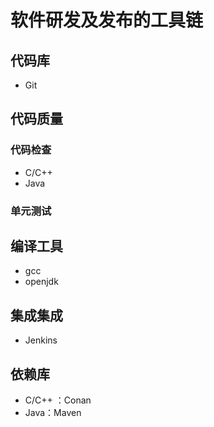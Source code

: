 # 软件研发及发布的工具链

## 代码库

* Git

## 代码质量

### 代码检查

* C/C++
* Java

### 单元测试

## 编译工具

* gcc
* openjdk

## 集成集成

* Jenkins

## 依赖库

* C/C++ ：Conan
* Java：Maven